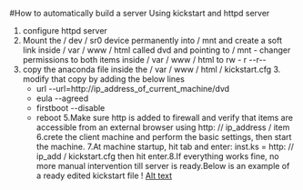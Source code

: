 #How to automatically build a server Using kickstart and httpd server 
1. configure httpd server
2.  Mount the / dev / sr0 device permanently into / mnt
and create a soft link inside / var / www / html called dvd
and pointing to / mnt - changer permissions to both items inside / var / www / html to rw - r --r-- 
2. copy the anaconda file inside the / var / www / html / kickstart.cfg 3.
modify that copy by adding the below lines
    - url --url=http://ip_address_of_current_machine/dvd 
    - eula --agreed
    - firstboot --disable
    - reboot
5.Make sure http is added to firewall
    and verify that items are accessible
from an external browser using http: // ip_address / item 6.crete the client machine
    and perform the basic settings,
    then start the machine.
7.At machine startup,
    hit tab
    and enter: inst.ks = http: // ip_add / kickstart.cfg then hit enter.8.If everything works fine,
    no more manual intervention till server is ready.Below is an example of a ready edited kickstart file ! [Alt text](image.png)

